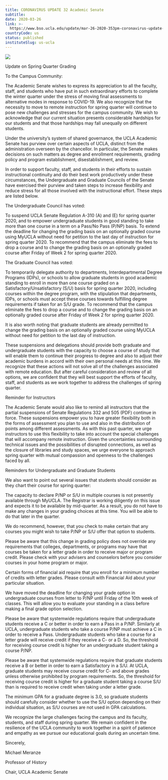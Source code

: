 ```yaml
---
title: CORONAVIRUS UPDATE 32 Academic Senate
subtitle: 
date: 2020-03-26
link: >-
  https://www.bso.ucla.edu/update/mar-26-2020-353pm-coronavirus-update-32-academic-senate
countryCode: us
status: published
instituteSlug: us-ucla
---
```

![](https://www.bso.ucla.edu/sites/g/files/yaccgq1231/f/it-favico_64x64.png)

Update on Spring Quarter Grading

To the Campus Community:

The Academic Senate wishes to express its appreciation to all the faculty, staff, and students who have put in such extraordinary efforts to complete the winter quarter under the stress of moving final assessments to alternative modes in response to COVID-19. We also recognize that the necessity to move to remote instruction for spring quarter will continue to pose new challenges and stresses for the campus community. We wish to acknowledge that our current situation presents considerable hardships for our students and that those hardships may fall unequally on different students.

Under the university’s system of shared governance, the UCLA Academic Senate has purview over certain aspects of UCLA, distinct from the administration overseen by the chancellor. In particular, the Senate makes decisions on such matters as degree and enrollment requirements, grading policy and program establishment, disestablishment, and review.

In order to support faculty, staff, and students in their efforts to sustain instructional continuity and do their best work productively under these circumstances, the Undergraduate and Graduate Councils of the Senate have exercised their purview and taken steps to increase flexibility and reduce stress for all those involved with the instructional effort. These steps are listed below.

The Undergraduate Council has voted:

To suspend UCLA Senate Regulation A-310 (A) and (E) for spring quarter 2020, and to empower undergraduate students in good standing to take more than one course in a term on a Pass/No Pass (P/NP) basis. To extend the deadline for changing the grading basis on an optionally graded course using MyUCLA without need for petition to the last day of instruction for spring quarter 2020. To recommend that the campus eliminate the fees to drop a course and to change the grading basis on an optionally graded course after Friday of Week 2 for spring quarter 2020.

The Graduate Council has voted:

To temporarily delegate authority to departments, Interdepartmental Degree Programs (IDPs), or schools to allow graduate students in good academic standing to enroll in more than one course graded on a Satisfactory/Unsatisfactory (S/U) basis for spring quarter 2020, including courses within the degree program, with the stipulation that departments, IDPs, or schools must accept these courses towards fulfilling degree requirements if taken for an S/U grade. To recommend that the campus eliminate the fees to drop a course and to change the grading basis on an optionally graded course after Friday of Week 2 for spring quarter 2020.

It is also worth noting that graduate students are already permitted to change the grading basis on an optionally graded course using MyUCLA without need for petition to the last day of instruction.

These suspensions and delegations should provide both graduate and undergraduate students with the capacity to choose a course of study that will enable them to continue their progress to degree and also to adjust their academic burdens in accord with their own personal needs at this time. We recognize that these actions will not solve all of the challenges associated with remote education. But after careful consideration and review of all options, we are confident that they will best support the efforts of faculty, staff, and students as we work together to address the challenges of spring quarter.

Reminder for Instructors

The Academic Senate would also like to remind all instructors that the partial suspensions of Senate Regulations 332 and 505 (PDF) continue in force. These suspensions empower you to have greater flexibility both in the forms of assessment you plan to use and also in the distribution of points among different assessments. As with this past quarter, we urge instructors to use this flexibility to take into account the special challenges that will accompany remote instruction. Given the uncertainties surrounding technical issues and the possibilities of disrupted connections, as well as the closure of libraries and study spaces, we urge everyone to approach spring quarter with mutual compassion and openness to the challenges faced by all.

Reminders for Undergraduate and Graduate Students

We also want to point out several issues that students should consider as they chart their course for spring quarter:

The capacity to declare P/NP or S/U in multiple courses is not presently available through MyUCLA. The Registrar is working diligently on this issue and expects it to be available by mid-quarter. As a result, you do not have to make any changes in your grading choices at this time. You will be able to do that later in the quarter.

We do recommend, however, that you check to make certain that any courses you might wish to take P/NP or S/U offer that option to students.

Please be aware that this change in grading policy does not override any requirements that colleges, departments, or programs may have that courses be taken for a letter grade in order to receive major or program credit. Please check with your advisers and counselors before you consider courses in your home program or major.

Certain forms of financial aid require that you enroll for a minimum number of credits with letter grades. Please consult with Financial Aid about your particular situation.

We have moved the deadline for changing your grade option in undergraduate courses from letter to P/NP until Friday of the 10th week of classes. This will allow you to evaluate your standing in a class before making a final grade option selection.

Please be aware that systemwide regulations require that undergraduate students receive a C or better in order to earn a Pass in a P/NP. Similarly at UCLA, undergraduate students who take a course P/NP must achieve a C in order to receive a Pass. Undergraduate students who take a course for a letter grade will receive credit if they receive a C- or a D. So, the threshold for receiving course credit is higher for an undergraduate student taking a course P/NP.

Please be aware that systemwide regulations require that graduate students receive a B or better in order to earn a Satisfactory in a S/U. At UCLA, graduate students may receive course credit for C- and above grades unless otherwise prohibited by program requirements. So, the threshold for receiving course credit is higher for a graduate student taking a course S/U than is required to receive credit when taking under a letter grade.

The minimum GPA for a graduate degree is 3.0, so graduate students should carefully consider whether to use the S/U option depending on their individual situation, as S/U courses are not used in GPA calculations.

We recognize the large challenges facing the campus and its faculty, students, and staff during spring quarter. We remain confident in the resilience of the UCLA community to work together in a spirit of patience and empathy as we pursue our educational goals during an uncertain time.

Sincerely,

Michael Meranze

Professor of History

Chair, UCLA Academic Senate